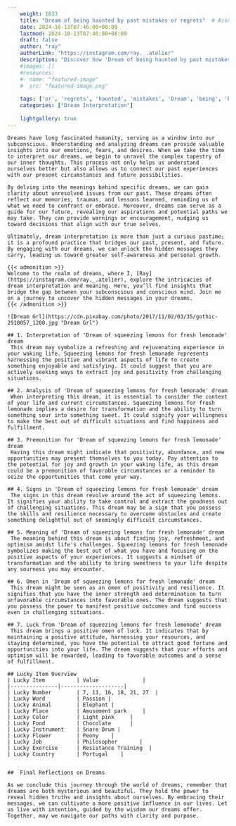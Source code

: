 ```yaml
---
    weight: 1833
    title: "Dream of being haunted by past mistakes or regrets"  # Assuming 'title' column exists
    date: 2024-10-13T07:46:00+08:00
    lastmod: 2024-10-13T07:46:00+08:00
    draft: false
    author: "ray"
    authorLink: "https://instagram.com/ray._.atelier"
    description: "Discover how 'Dream of being haunted by past mistakes or regrets' can interpret your future and uncover its significant meanings in your life."
    #images: []
    #resources:
    #- name: "featured-image"
    #  src: "featured-image.png"
    
    tags: ['or', 'regrets', 'haunted', 'mistakes', 'Dream', 'being', 'by', 'of', 'past']
    categories: ["Dream Interpretation"]
    
    lightgallery: true
---
```

    
    Dreams have long fascinated humanity, serving as a window into our subconscious. Understanding and analyzing dreams can provide valuable insights into our emotions, fears, and desires. When we take the time to interpret our dreams, we begin to unravel the complex tapestry of our inner thoughts. This process not only helps us understand ourselves better but also allows us to connect our past experiences with our present circumstances and future possibilities.
    
    By delving into the meanings behind specific dreams, we can gain clarity about unresolved issues from our past. These dreams often reflect our memories, traumas, and lessons learned, reminding us of what we need to confront or embrace. Moreover, dreams can serve as a guide for our future, revealing our aspirations and potential paths we may take. They can provide warnings or encouragement, nudging us toward decisions that align with our true selves.
    
    Ultimately, dream interpretation is more than just a curious pastime; it is a profound practice that bridges our past, present, and future. By engaging with our dreams, we can unlock the hidden messages they carry, leading us toward greater self-awareness and personal growth.
    
    {{< admonition >}}
    Welcome to the realm of dreams, where I, [Ray](https://instagram.com/ray._.atelier), explore the intricacies of dream interpretation and meaning. Here, you’ll find insights that bridge the gap between your subconscious and conscious mind. Join me on a journey to uncover the hidden messages in your dreams.
    {{< /admonition >}}
    
    ![Dream Grl](https://cdn.pixabay.com/photo/2017/11/02/03/35/gothic-2910057_1280.jpg "Dream Grl")
    
    ## 1. Interpretation of 'Dream of squeezing lemons for fresh lemonade' dream
     This dream may symbolize a refreshing and rejuvenating experience in your waking life. Squeezing lemons for fresh lemonade represents harnessing the positive and vibrant aspects of life to create something enjoyable and satisfying. It could suggest that you are actively seeking ways to extract joy and positivity from challenging situations.
    
    ## 2. Analysis of 'Dream of squeezing lemons for fresh lemonade' dream
     When interpreting this dream, it is essential to consider the context of your life and current circumstances. Squeezing lemons for fresh lemonade implies a desire for transformation and the ability to turn something sour into something sweet. It could signify your willingness to make the best out of difficult situations and find happiness and fulfillment.
    
    ## 3. Premonition for 'Dream of squeezing lemons for fresh lemonade' dream
     Having this dream might indicate that positivity, abundance, and new opportunities may present themselves to you today. Pay attention to the potential for joy and growth in your waking life, as this dream could be a premonition of favorable circumstances or a reminder to seize the opportunities that come your way.
    
    ## 4. Signs in 'Dream of squeezing lemons for fresh lemonade' dream
     The signs in this dream revolve around the act of squeezing lemons. It signifies your ability to take control and extract the goodness out of challenging situations. This dream may be a sign that you possess the skills and resilience necessary to overcome obstacles and create something delightful out of seemingly difficult circumstances.
    
    ## 5. Meaning of 'Dream of squeezing lemons for fresh lemonade' dream
     The meaning behind this dream is about finding joy, refreshment, and optimism amidst life's challenges. Squeezing lemons for fresh lemonade symbolizes making the best out of what you have and focusing on the positive aspects of your experiences. It suggests a mindset of transformation and the ability to bring sweetness to your life despite any sourness you may encounter.
    
    ## 6. Omen in 'Dream of squeezing lemons for fresh lemonade' dream
     This dream might be seen as an omen of positivity and resilience. It signifies that you have the inner strength and determination to turn unfavorable circumstances into favorable ones. The dream suggests that you possess the power to manifest positive outcomes and find success even in challenging situations.
    
    ## 7. Luck from 'Dream of squeezing lemons for fresh lemonade' dream
     This dream brings a positive omen of luck. It indicates that by maintaining a positive attitude, harnessing your resources, and staying determined, you have the potential to attract good fortune and opportunities into your life. The dream suggests that your efforts and optimism will be rewarded, leading to favorable outcomes and a sense of fulfillment.
    
    ## Lucky Item Overview
    | Lucky Item          | Value              |
    |---------------|--------------------|
    | Lucky Number        | 7, 11, 16, 18, 21, 27  |
    | Lucky Word          | Passion |
    | Lucky Animal        | Elephant |
    | Lucky Place         | Amusement park     |
    | Lucky Color         | Light pink     |
    | Lucky Food          | Chocolate      |
    | Lucky Instrument    | Snare Drum |
    | Lucky Flower        | Peony    |
    | Lucky Job           | Philosopher       |
    | Lucky Exercise      | Resistance Training  |
    | Lucky Country       | Portugal    |
    
    
    ##  Final Reflections on Dreams
    
    As we conclude this journey through the world of dreams, remember that dreams are both mysterious and beautiful. They hold the power to reveal hidden truths and insights about ourselves. By embracing their messages, we can cultivate a more positive influence in our lives. Let us live with intention, guided by the wisdom our dreams offer. Together, may we navigate our paths with clarity and purpose.
    